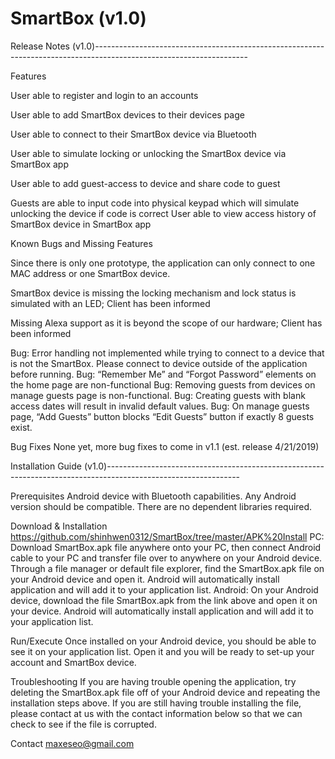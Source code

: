 # SmartBox (v1.0)

Release Notes (v1.0)--------------------------------------------------------------------------------------------------------------------

Features

 User able to register and login to an accounts
 
 User able to add SmartBox devices to their devices page
 
 User able to connect to their SmartBox device via Bluetooth
 
 User able to simulate locking or unlocking the SmartBox device via SmartBox app
 
 User able to add guest-access to device and share code to guest 
 
 Guests are able to input code into physical keypad which will simulate unlocking the device if code is correct
 User able to view access history of SmartBox device in SmartBox app
 
 
Known Bugs and Missing Features

 Since there is only one prototype, the application can only connect to one MAC address or one SmartBox device.
 
 SmartBox device is missing the locking mechanism and lock status is simulated with an LED; Client has been informed
 
 Missing Alexa support as it is beyond the scope of our hardware; Client has been informed
 
 Bug: Error handling not implemented while trying to connect to a device that is not the SmartBox. Please connect to device outside of     the application before running.
 Bug: “Remember Me” and “Forgot Password” elements on the home page are non-functional
 Bug: Removing guests from devices on manage guests page is non-functional.
 Bug: Creating guests with blank access dates will result in invalid default values.
 Bug: On manage guests page, “Add Guests” button blocks “Edit Guests” button if exactly 8 guests exist.
 
Bug Fixes
  None yet, more bug fixes to come in v1.1 (est. release 4/21/2019)

Installation Guide (v1.0)---------------------------------------------------------------------------------------------------------------

Prerequisites
 Android device with Bluetooth capabilities. Any Android version should be compatible.
 There are no dependent libraries required.
 
Download & Installation
 https://github.com/shinhwen0312/SmartBox/tree/master/APK%20Install
 PC: Download SmartBox.apk file anywhere onto your PC, then connect Android cable to your PC and transfer file over to anywhere on your   Android device. Through a file manager or default file explorer, find the SmartBox.apk file on your Android device and open it.         Android will automatically install application and will add it to your application list. 
 Android: On your Android device, download the file SmartBox.apk from the link above and open it on your device. Android will             automatically install application and will add it to your application list. 
 
Run/Execute
 Once installed on your Android device, you should be able to see it on your application list. Open it and you will be ready to set-up     your account and SmartBox device.
 
Troubleshooting
 If you are having trouble opening the application, try deleting the SmartBox.apk file off of your Android device and repeating the       installation steps above. If you are still having trouble installing the file, please contact at us with the contact information below   so that we can check to see if the file is corrupted.

Contact
maxeseo@gmail.com

